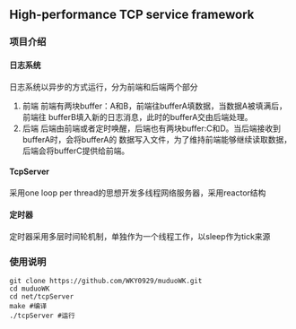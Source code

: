 ## High-performance TCP service framework
### 项目介绍
#### 日志系统
日志系统以异步的方式运行，分为前端和后端两个部分
1. 前端
前端有两块buffer：A和B，前端往bufferA填数据，当数据A被填满后，前端往
bufferB填入新的日志消息，此时的bufferA交由后端处理。
2. 后端
后端由前端或者定时唤醒，后端也有两块buffer:C和D。当后端接收到bufferA时，会将bufferA的
数据写入文件，为了维持前端能够继续读取数据，后端会将bufferC提供给前端。
#### TcpServer
采用one loop per thread的思想开发多线程网络服务器，采用reactor结构
#### 定时器
定时器采用多层时间轮机制，单独作为一个线程工作，以sleep作为tick来源
### 使用说明
```shell
git clone https://github.com/WKY0929/muduoWK.git
cd muduoWK
cd net/tcpServer
make #编译
./tcpServer #运行   
```
